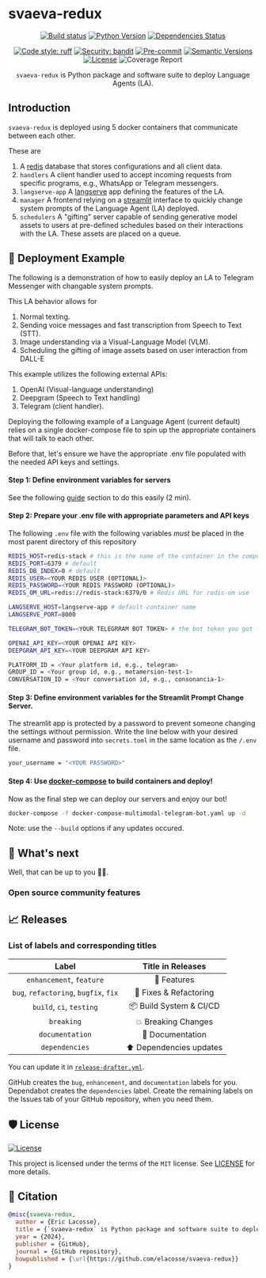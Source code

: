 # svaeva-redux

<div align="center">

[![Build status](https://github.com/svaeva-redux/svaeva-redux/workflows/build/badge.svg?branch=master&event=push)](https://github.com/svaeva-redux/svaeva-redux/actions?query=workflow%3Abuild)
[![Python Version](https://img.shields.io/pypi/pyversions/svaeva-redux.svg)](https://pypi.org/project/svaeva-redux/)
[![Dependencies Status](https://img.shields.io/badge/dependencies-up%20to%20date-brightgreen.svg)](https://github.com/svaeva-redux/svaeva-redux/pulls?utf8=%E2%9C%93&q=is%3Apr%20author%3Aapp%2Fdependabot)

[![Code style: ruff](https://img.shields.io/badge/code%20style-ruff-000000.svg)](https://github.com/charliermarsh/ruff)
[![Security: bandit](https://img.shields.io/badge/security-bandit-green.svg)](https://github.com/PyCQA/bandit)
[![Pre-commit](https://img.shields.io/badge/pre--commit-enabled-brightgreen?logo=pre-commit&logoColor=white)](https://github.com/svaeva-redux/svaeva-redux/blob/master/.pre-commit-config.yaml)
[![Semantic Versions](https://img.shields.io/badge/%20%20%F0%9F%93%A6%F0%9F%9A%80-semantic--versions-e10079.svg)](https://github.com/svaeva-redux/svaeva-redux/releases)
[![License](https://img.shields.io/github/license/svaeva-redux/svaeva-redux)](https://github.com/svaeva-redux/svaeva-redux/blob/master/LICENSE)
![Coverage Report](assets/images/coverage.svg)

`svaeva-redux` is Python package and software suite to deploy Language Agents (LA).

</div>

## Introduction

`svaeva-redux` is deployed using 5 docker containers that communicate between each other.

These are
1. A [redis](https://redis.io/) database that stores configurations and all client data.
2. ```handlers``` A client handler used to accept incoming requests from specific programs, e.g., WhatsApp or Telegram messengers.
3. ```langserve-app``` A [langserve](https://github.com/langchain-ai/langserve) app defining the features of the LA.
4. ```manager``` A frontend relying on a [streamlit](https://streamlit.io/) interface to quickly change system prompts of the Language Agent (LA) deployed.
5. ```schedulers``` A "gifting" server capable of sending generative model assets to users at pre-defined schedules based on their interactions with the LA. These assets are placed on a queue.

## 🚀 Deployment Example 

The following is a demonstration of how to easily deploy an LA to Telegram Messenger with changable system prompts.

This LA behavior allows for
1. Normal texting.
2. Sending voice messages and fast transcription from Speech to Text (STT).
3. Image understanding via a Visual-Language Model (VLM).
4. Scheduling the gifting of image assets based on user interaction from DALL-E

This example utilizes the following external APIs:
1. OpenAI (Visual-language understanding)
2. Deepgram (Speech to Text handling)
3. Telegram (client handler).

Deploying the following example of a Language Agent (current default) relies on a single docker-compose file to spin up the appropriate containers that will talk to each other.

Before that, let's ensure we have the appropriate .env file populated with the needed API keys and settings.

#### Step 1: Define environment variables for servers

See the following [guide](https://core.telegram.org/bots/tutorial#obtain-your-bot-token) section to do this easily (2 min).


#### Step 2: Prepare your .env file with appropriate parameters and API keys

The following ```.env``` file with the following variables _must_ be placed in the most parent directory of this repository 

```bash
REDIS_HOST=redis-stack # this is the name of the container in the compose file.
REDIS_PORT=6379 # default
REDIS_DB_INDEX=0 # default
REDIS_USER=<YOUR REDIS USER (OPTIONAL)>
REDIS_PASSWORD=<YOUR REDIS PASSWORD (OPTIONAL)>
REDIS_OM_URL=redis://redis-stack:6379/0 # Redis URL for redis-om use

LANGSERVE_HOST=langserve-app # default container name
LANGSERVE_PORT=8000

TELEGRAM_BOT_TOKEN=<YOUR TELEGRRAM BOT TOKEN> # the bot token you got from step 1

OPENAI_API_KEY=<YOUR OPENAI API KEY>
DEEPGRAM_API_KEY=<YOUR DEEPGRAM API KEY>

PLATFORM_ID = <Your platform id, e.g., telegram>
GROUP_ID = <Your group id, e.g., metamersion-test-1>
CONVERSATION_ID = <Your conversation id, e.g., consonancia-1>
```

#### Step 3: Define environment variables for the Streamlit Prompt Change Server.
The streamlit app is protected by a password to prevent someone changing the settings without permission.
Write the line below with your desired username and password into ```secrets.toml``` in the same location as the ```/.env``` file.
```bash
your_username = "<YOUR PASSWORD>"
```

#### Step 4: Use [docker-compose](https://docs.docker.com/get-docker/) to build containers and deploy!

Now as the final step we can deploy our servers and enjoy our bot!
```bash
docker-compose -f docker-compose-multimodal-telegram-bot.yaml up -d
```

Note: use the ```--build``` options if any updates occured.

## 🎯 What's next

Well, that can be up to you 💪🏻. 

### Open source community features


## 📈 Releases


### List of labels and corresponding titles

|               **Label**               |  **Title in Releases**  |
| :-----------------------------------: | :---------------------: |
|       `enhancement`, `feature`        |       🚀 Features       |
| `bug`, `refactoring`, `bugfix`, `fix` | 🔧 Fixes & Refactoring  |
|       `build`, `ci`, `testing`        | 📦 Build System & CI/CD |
|              `breaking`               |   💥 Breaking Changes   |
|            `documentation`            |    📝 Documentation     |
|            `dependencies`             | ⬆️ Dependencies updates |

You can update it in [`release-drafter.yml`](https://github.com/svaeva-redux/svaeva-redux/blob/master/.github/release-drafter.yml).

GitHub creates the `bug`, `enhancement`, and `documentation` labels for you. Dependabot creates the `dependencies` label. Create the remaining labels on the Issues tab of your GitHub repository, when you need them.

## 🛡 License

[![License](https://img.shields.io/github/license/elacosse/svaeva-redux)](https://github.com/elacosse/svaeva-redux/blob/master/LICENSE)

This project is licensed under the terms of the `MIT` license. See [LICENSE](https://github.com/svaeva-redux/svaeva-redux/blob/master/LICENSE) for more details.

## 📃 Citation

```bibtex
@misc{svaeva-redux,
  author = {Eric Lacosse},
  title = {`svaeva-redux` is Python package and software suite to deploy Language Agents (LA).},
  year = {2024},
  publisher = {GitHub},
  journal = {GitHub repository},
  howpublished = {\url{https://github.com/elacosse/svaeva-redux}}
}
```

